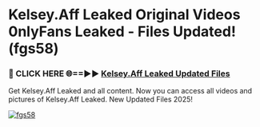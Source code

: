 # Kelsey.Aff Leaked Original Videos 0nlyFans Leaked - Files Updated! (fgs58)

<h3>🔴 CLICK HERE 🌐==►► <a href="https://tinyurl.com/ms9xzufz" rel="nofollow">Kelsey.Aff Leaked Updated Files</a></h3>

Get Kelsey.Aff Leaked and all content. Now you can access all videos and pictures of Kelsey.Aff Leaked. New Updated Files 2025!

[![fgs58](https://i.imgur.com/PQ7UWWw.gif)](https://tinyurl.com/ms9xzufz)
